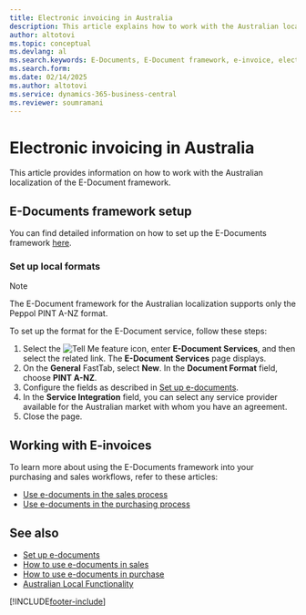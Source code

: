 ```yaml
---
title: Electronic invoicing in Australia
description: This article explains how to work with the Australian localization of the E-Document framework.
author: altotovi
ms.topic: conceptual
ms.devlang: al
ms.search.keywords: E-Documents, E-Document framework, e-invoice, electronic invoice, Peppol, PINT A-NZ
ms.search.form: 
ms.date: 02/14/2025
ms.author: altotovi
ms.service: dynamics-365-business-central
ms.reviewer: soumramani
---
```


# Electronic invoicing in Australia

This article provides information on how to work with the Australian localization of the E-Document framework.

## E-Documents framework setup

You can find detailed information on how to set up the E-Documents framework [here](../../finance-how-setup-edocuments.md).  

### Set up local formats  

> [!NOTE]
> The E-Document framework for the Australian localization supports only the Peppol PINT A-NZ format.

To set up the format for the E-Document service, follow these steps:  

1. Select the ![Tell Me feature](../../media/ui-search/search_small.png "Tell me what you want to do") icon, enter **E-Document Services**, and then select the related link. The **E-Document Services** page displays.
1. On the **General** FastTab, select **New**. In the **Document Format** field, choose **PINT A-NZ**.  
1. Configure the fields as described in [Set up e-documents](../../finance-how-setup-edocuments.md).
1. In the **Service Integration** field, you can select any service provider available for the Australian market with whom you have an agreement.  
1. Close the page.  

## Working with E-invoices

To learn more about using the E-Documents framework into your purchasing and sales workflows, refer to these articles:

- [Use e-documents in the sales process](../../finance-how-use-edocuments.md)
- [Use e-documents in the purchasing process](../../finance-how-use-edocuments-purchase.md)
  
## See also

- [Set up e-documents](../../finance-how-setup-edocuments.md)  
- [How to use e-documents in sales](../../finance-how-use-edocuments.md)  
- [How to use e-documents in purchase](../../finance-how-use-edocuments-purchase.md)  
- [Australian Local Functionality](australia-local-functionality.md)  

[!INCLUDE[footer-include](../../includes/footer-banner.md)]
